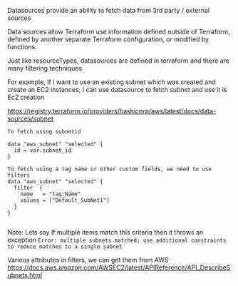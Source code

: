Datasources provide an ability to fetch data from 3rd party / external sources

Data sources allow Terraform use information defined outside of Terraform, defined by another separate Terraform configuration, or modified by functions.

Just like resourceTypes, datasources are defined in terraform and there are many filtering techniques 

For example, If I want to use an existing subnet which was created and create an EC2 instances, I can use datasource to fetch subnet and use it is Ec2 creation

https://registry.terraform.io/providers/hashicorp/aws/latest/docs/data-sources/subnet

```
To fetch using subnetid

data "aws_subnet" "selected" {
  id = var.subnet_id
}

To fetch using a tag name or other custom fields, we need to use filters
data "aws_subnet" "selected" {
  filter  {
    name   = "tag:Name"
    values = ["Default_SubNet1"]
  }
}


```

Note: Lets say If multiple items match this criteria then it throws an exception
`Error: multiple subnets matched; use additional constraints to reduce matches to a single subnet`

Various attributes in filters, we can get them from AWS
https://docs.aws.amazon.com/AWSEC2/latest/APIReference/API_DescribeSubnets.html